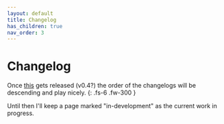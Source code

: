```yaml
---
layout: default
title: Changelog
has_children: true
nav_order: 3
---
```


# Changelog

Once [this](https://github.com/just-the-docs/just-the-docs/pull/726) gets released (v0.4?) the order of the changelogs will be descending and play nicely. 
{: .fs-6 .fw-300 }

Until then I'll keep a page marked "in-development" as the current work in progress.
